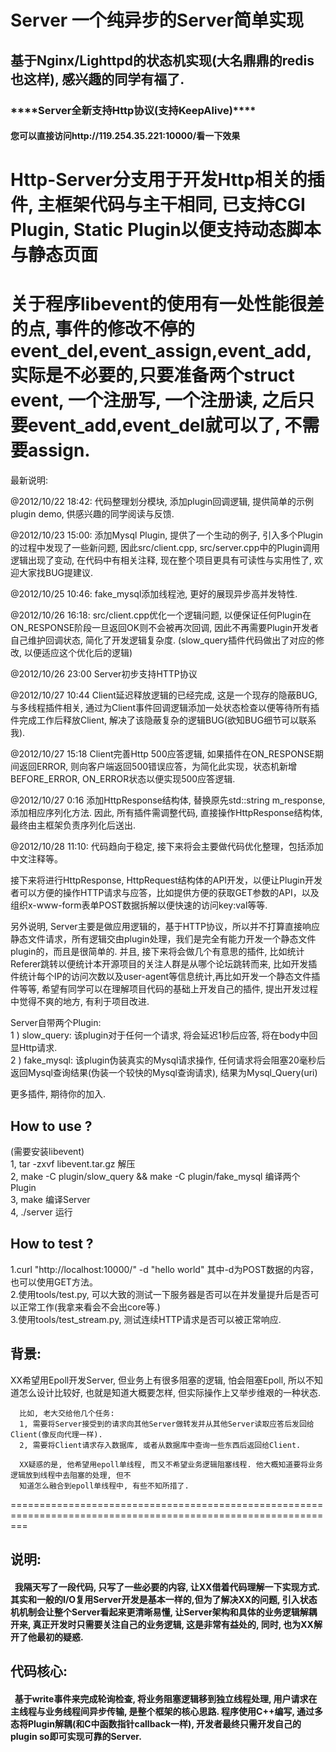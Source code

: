 <h1>Server 一个纯异步的Server简单实现</h1>
<h2>基于Nginx/Lighttpd的状态机实现(大名鼎鼎的redis也这样), 感兴趣的同学有福了. </h3>
<h3>****Server全新支持Http协议(支持KeepAlive)****</h3>
<h4>您可以直接访问http://119.254.35.221:10000/看一下效果</h4>

<h1>Http-Server分支用于开发Http相关的插件, 主框架代码与主干相同, 已支持CGI Plugin, Static Plugin以便支持动态脚本与静态页面</h1>
<h1>关于程序libevent的使用有一处性能很差的点, 事件的修改不停的event_del,event_assign,event_add,实际是不必要的,只要准备两个struct event, 一个注册写, 一个注册读, 之后只要event_add,event_del就可以了, 不需要assign.</h1>

<p>最新说明:</p>
<p>@2012/10/22 18:42: 代码整理划分模块, 添加plugin回调逻辑, 提供简单的示例plugin demo, 供感兴趣的同学阅读与反馈. </p>
<p>@2012/10/23 15:00: 添加Mysql Plugin, 提供了一个生动的例子, 引入多个Plugin的过程中发现了一些新问题, 因此src/client.cpp, src/server.cpp中的Plugin调用逻辑出现了变动, 在代码中有相关注释, 现在整个项目更具有可读性与实用性了, 欢迎大家找BUG提建议.</p>
<p>@2012/10/25 10:46: fake_mysql添加线程池, 更好的展现异步高并发特性.</p>
<p>@2012/10/26 16:18: src/client.cpp优化一个逻辑问题, 以便保证任何Plugin在ON_RESPONSE阶段一旦返回OK则不会被再次回调, 因此不再需要Plugin开发者自己维护回调状态, 简化了开发逻辑复杂度. (slow_query插件代码做出了对应的修改, 以便适应这个优化后的逻辑)</p>
<p>@2012/10/26  23:00 Server初步支持HTTP协议</p>
<p>@2012/10/27  10:44 Client延迟释放逻辑的已经完成, 这是一个现存的隐蔽BUG, 与多线程插件相关, 通过为Client事件回调逻辑添加一处状态检查以便等待所有插件完成工作后释放Client, 解决了该隐蔽复杂的逻辑BUG(欲知BUG细节可以联系我).</p>
<p>@2012/10/27  15:18 Client完善Http 500应答逻辑, 如果插件在ON_RESPONSE期间返回ERROR, 则向客户端返回500错误应答，为简化此实现，状态机新增BEFORE_ERROR, ON_ERROR状态以便实现500应答逻辑.</p>
<p>@2012/10/27  0:16 添加HttpResponse结构体, 替换原先std::string m_response, 添加相应序列化方法. 因此, 所有插件需调整代码, 直接操作HttpResponse结构体, 最终由主框架负责序列化后送出.</p>
<p>@2012/10/28  11:10: 代码趋向于稳定, 接下来将会主要做代码优化整理，包括添加中文注释等。</p>
<p>接下来将进行HttpResponse, HttpRequest结构体的API开发，以便让Plugin开发者可以方便的操作HTTP请求与应答，比如提供方便的获取GET参数的API，以及组织x-www-form表单POST数据拆解以便快速的访问key:val等等.</p>
<p>另外说明, Server主要是做应用逻辑的，基于HTTP协议，所以并不打算直接响应静态文件请求，所有逻辑交由plugin处理，我们是完全有能力开发一个静态文件plugin的，而且是很简单的. 并且, 接下来将会做几个有意思的插件, 比如统计Referer跳转以便统计本开源项目的关注人群是从哪个论坛跳转而来, 比如开发插件统计每个IP的访问次数以及user-agent等信息统计,再比如开发一个静态文件插件等等, 希望有同学可以在理解项目代码的基础上开发自己的插件, 提出开发过程中觉得不爽的地方, 有利于项目改进.</p>

<p>Server自带两个Plugin:<br/>
1 ) slow_query: 该plugin对于任何一个请求, 将会延迟1秒后应答, 将在body中回显Http请求.<br/>
2 ) fake_mysql: 该plugin伪装真实的Mysql请求操作, 任何请求将会阻塞20毫秒后返回Mysql查询结果(伪装一个较快的Mysql查询请求), 结果为Mysql_Query(uri)<br/>

更多插件, 期待你的加入.
</p>

<h2>How to use ?</h2>
(需要安装libevent)<br/>
1, tar -zxvf libevent.tar.gz 解压<br/>
2, make -C plugin/slow_query && make -C plugin/fake_mysql 编译两个Plugin<br/>
3, make 编译Server<br/>
4, ./server 运行<br/>

<h2>How to test ?</h2>
1.curl "http://localhost:10000/" -d "hello world" 其中-d为POST数据的内容， 也可以使用GET方法。<br/>
2.使用tools/test.py, 可以大致的测试一下服务器是否可以在并发量提升后是否可以正常工作(我拿来看会不会出core等.) <br/>
3.使用tools/test_stream.py, 测试连续HTTP请求是否可以被正常响应. <br/>

<p></p>
<h2>背景:</h2>       
      XX希望用Epoll开发Server, 但业务上有很多阻塞的逻辑, 怕会阻塞Epoll, 所以不知道怎么设计比较好, 也就是知道大概要怎样, 但实际操作上又举步维艰的一种状态.
      
      比如, 老大交给他几个任务:
      1, 需要将Server接受到的请求向其他Server做转发并从其他Server读取应答后发回给Client(像反向代理一样).
      2, 需要将Client请求存入数据库, 或者从数据库中查询一些东西后返回给Client.
      
      XX疑惑的是, 他希望用epoll单线程, 而又不希望业务逻辑阻塞线程. 他大概知道要将业务逻辑放到线程中去阻塞的处理, 但不
      知道怎么融合到epoll单线程中, 有些不知所措了.
<p>===============================================================================================================</p>
<h2>说明:</h2>
<h4>
     &nbsp;&nbsp;我隔天写了一段代码, 只写了一些必要的内容, 让XX借着代码理解一下实现方式. 其实和一般的I/O复用Server开发是基本一样的,但为了解决XX的问题, 引入状态机机制会让整个Server看起来更清晰易懂, 让Server架构和具体的业务逻辑解耦开来, 真正开发时只需要关注自己的业务逻辑, 这是非常有益处的, 同时, 也为XX解开了他最初的疑惑.
</h4>

<h2>代码核心:</h2> 
<h4>&nbsp;&nbsp;基于write事件来完成轮询检查, 将业务阻塞逻辑移到独立线程处理, 用户请求在主线程与业务线程间异步传输, 是整个框架的核心思路.
程序使用C++编写, 通过多态将Plugin解耦(和C中函数指针callback一样), 开发者最终只需开发自己的plugin so即可实现可靠的Server.
